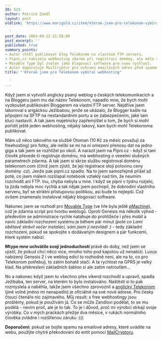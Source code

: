 ```yaml
---
ID: 523
author: Patrick Zandl
layout: post
oldlink: 'https://www.marigold.cz/item/kterak-jsem-pro-telekonom-vybiral-webhosting

  '
post_date: 2003-09-22 21:58:00
post_excerpt: ''
published: true
summary_points:
- Autor chtěl publikovat blog Telekonom na vlastním FTP serveru.
- Pipni.cz nabízelo webhosting zdarma při registraci domény, ale mělo výpadky.
- Movable Type byl zvolen jako blogovací software pro svou rychlost.
- Autor doporučuje MailCryptor pro ochranu emailových adres před spamem.
title: "'Kterak jsem pro Telekonom vybíral webhosting"

  '
---
```


<p>
Když jsem si vytvořil anglicky psaný weblog o českých telekomunikacích a na Bloggeru jsem mu dal název Telekonom, napadlo mne, že bych mohl vyzkoušet publikování Bloggerem na vlastní FTP server. Nejdříve jsem laboroval s arigáckou Ježibabou, jenže se ukázalo, že Blogger kašle na připojení na SFTP na nestandardním portu a se zabezpečením, jaké tam kluci nastavili. A tak jsem majetnicky zapřemýšlel o tom, že bych si mohl pořídit ještě jeden webhosting, nějaký takový, kam bych mohl Telekonoma publikovat. </p>

<p>
Mám už něco takového na službě Otoman (10 Kč za měsíc považuji za freehosting) pro fotky, ale nelíbí se mi na ní omezení přenosu dat na jedno giga a tak jsem se rozhlížel po okolí. A narazil jsem na Pipni.cz - když si tam člověk převede či registruje doménu, má webhosting o veeelmi slušných parametrech zdarma. A tak jsem si skrze službu registroval doménu telekonom.com (čímž jsem zjistil, že její registrace stojí polovinu ceny domény .cz). Jenže pak pipni.cz spadlo. Na to jsem samozřejmě přišel až poté, co jsem málem rozšlapal notebook vzteklý nad tím, že neumím rozchodit ani FTP. Inu, chyba nebyla u mne.&#160;I když se pípni v týdnu rozjelo, ta jízda nebyla moc rychlá a tak nějak jsem pochopil, že dobrodiní vlastního serveru, byť se striktní přístupovou politikou, asi bude to nejlepší. Což ovšem znamenalo instalovat nějaký blogovací software. </p>

<p>
Nakonec jsem se rozhodl pro <A href="http://www.movabletype.org/">Movable Type</A> (ve hře byla ještě <A href="http://www.pmachine.com/" target=_blank>pMachine</A>), což je zdarma script pro tvorbu weblogů. Oproti Genesis má několik výhod - především se administrace rychle natahuje do prohlížeče i přes mobil a navíc základní rozchození systému je během pár minut <EM>(poté co Lami obětavě strávil večer instalací, sám jsem ji nezvládl :) </EM>- tedy základní rozchození, pokud se spokojíte s dodávaným designem a pár funkcemi, které systém nabízí. </p>

<p>
<STRONG>Mtype mne uchvátilo svojí jednoduchostí</STRONG> právě do doby, než jsem se ujistil, že pokud chci něco více, mnoho toho pod kapotou už nenabízí. Luxus nabízený Genesis 2 i ve weblog edici to rozhodně není, ale na to, co pro Telekonom potřebuji, to zatím bohatě stačí. A ta rychlost na GPRS je velký klad. Na překreslení základních šablon si ale zatím netroufám...</p>

<p>
No a nakonec když jsem to všechno přes víkend rozchodil a upravil, spadla Ježibaba, ten server, na kterém to bylo instalováno. Naštěstí si to pak rozmyslela a naběhla, takže jsem všechno zprovoznil a <A href="http://www.telekonom.com/" target=_blank>anglický Telekonom</A> (jiné volné jméno mi nenapadlo) je oficiálně na své nové adrese. Pro česky čtoucí čtenáře nic zajímavého. Můj result: s free webhostingy jsou problémy, pokud je používám já. Co se může Zandlovi podělat, to se mu podělá - nevím proč, ale je to tak. To je i důvod, proč mi výrobci strkají svoje výrobky. Co v mých prackách přežije dva měsíce, v rukách normálního člověka zvládne i rozšířenou záruku :(((</p>

<p>
<STRONG>Doporučení:</STRONG> pokud se bojíte spamu na emailové adresy, které uvádíte na webu, použijte chytré překodování do entit pomocí <A href="http://www.dingbatway.com/goodies/mailcrypt/mailcryptor.php" target=_blank>MailCryptoru</A>.</p>

<p>
&#160;</p>